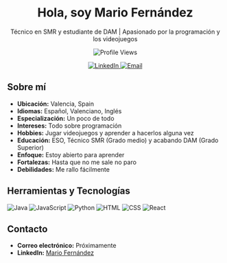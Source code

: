 <h1 align="center">Hola, soy Mario Fernández</h1>
<p align="center">Técnico en SMR y estudiante de DAM | Apasionado por la programación y los videojuegos</p>

<p align="center">
    <img src="https://komarev.com/ghpvc/?username=mario-fernandez&style=plastic&color=blueviolet" alt="Profile Views"/>
</p>

<p align="center">
    <a href="https://www.linkedin.com/in/mario-fern%C3%A1ndez-9417502a1/" target="_blank">
        <img src="https://img.shields.io/static/v1?style=for-the-badge&message=LinkedIn&color=0A66C2&logo=LinkedIn&logoColor=FFFFFF&label=" alt="LinkedIn" />
    </a>
    <a href="mailto:PROXIMAMENTE" target="_blank">
        <img src="https://img.shields.io/static/v1?style=for-the-badge&message=Gmail&color=EA4335&logo=Gmail&logoColor=FFFFFF&label=" alt="Email" />
    </a>
</p>

## Sobre mí

- **Ubicación:** Valencia, Spain
- **Idiomas:** Español, Valenciano, Inglés
- **Especialización:** Un poco de todo
- **Intereses:** Todo sobre programación
- **Hobbies:** Jugar videojuegos y aprender a hacerlos alguna vez
- **Educación:** ESO, Técnico SMR (Grado medio) y acabando DAM (Grado Superior)
- **Enfoque:** Estoy abierto para aprender
- **Fortalezas:** Hasta que no me sale no paro
- **Debilidades:** Me rallo fácilmente

## Herramientas y Tecnologías

![Java](https://cdn.jsdelivr.net/gh/devicons/devicon/icons/java/java-original.svg) ![JavaScript](https://cdn.jsdelivr.net/gh/devicons/devicon/icons/javascript/javascript-original.svg) ![Python](https://cdn.jsdelivr.net/gh/devicons/devicon/icons/python/python-original.svg) ![HTML](https://cdn.jsdelivr.net/gh/devicons/devicon/icons/html5/html5-original.svg) ![CSS](https://cdn.jsdelivr.net/gh/devicons/devicon/icons/css3/css3-plain-wordmark.svg) ![React](https://cdn.jsdelivr.net/gh/devicons/devicon/icons/react/react-original.svg)

## Contacto

- **Correo electrónico:** Próximamente
- **LinkedIn:** [Mario Fernández](https://www.linkedin.com/in/mario-fern%C3%A1ndez-9417502a1/)

<!-- Última edición: 18/01/2024 -->
